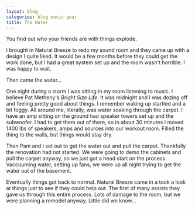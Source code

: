 ```yaml
---
layout: blog
categories: blog music gear
title: The Water
---
```

You find out who your friends are with things explode.

I brought in Natural Breeze to redo my sound room and they came up with a design I quite liked.  It would be a few months before they could get the work done, but I had a great system set up and the room wasn't horrible.  I was happy to wait.

Then came the water...

One night during a storm I was sitting in my room listening to music.  I believe Pat Metheny's _Bright Size Life_.  It was midnight and I was dozing off and feeling pretty good about things.  I remember waking up startled and a bit foggy.  All around me, literally, was water soaking through the carpet.  I have an amp sitting on the ground two speaker towers set up and the subwoofer.  I had to get them out of there, so in about 30 minutes I moved 1400 lbs of speakers, amps and sources into our workout room.  Filled the thing to the walls, but things would stay dry.

Then Pam and I set out to get the water out and pull the carpet.  Thankfully the renovation had not started.  We were going to demo the cabinets and pull the carpet anyway, so we just got a head start on the process.  Vaccuuming water, setting up fans, we were up all night trying to get the water out of the basement.

Eventually things got back to normal.  Natural Breeze came in a took a look at things just to see if they could help out.  The first of many assists they gave us through this entire process.  Lots of damage to the room, but we were planning a remodel anyway.  Little did we know...
